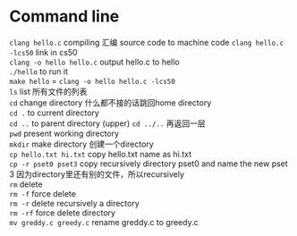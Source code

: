 # Command line
`clang hello.c` compiling 汇编  source code to machine code
`clang hello.c -lcs50` link in cs50  
`clang -o hello hello.c` output hello.c to hello  
`./hello` to run it  
`make hello` = `clang -o hello hello.c -lcs50`  
`ls` list 所有文件的列表  
`cd` change directory 什么都不接的话跳回home directory  
`cd .` to current directory  
`cd ..` to parent directory (upper) `cd ../..` 再返回一层  
`pwd` present working directory  
`mkdir` make directory 创建一个directory  
`cp hello.txt hi.txt` copy hello.txt name as hi.txt  
`cp -r pset0 pset3` copy recursively directory pset0 and name the new pset 3 因为directory里还有别的文件，所以recursively  
`rm` delete  
`rm -f` force delete  
`rm -r` delete recursively a directory  
`rm -rf` force delete directory  
`mv greddy.c greedy.c` rename greddy.c to greedy.c  
